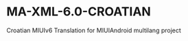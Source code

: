 MA-XML-6.0-CROATIAN
===================

Croatian MIUIv6 Translation for MIUIAndroid multilang project
